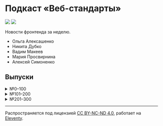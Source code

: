 # Подкаст «Веб-стандарты»
![](https://github.com/web-standards-ru/podcast.11ty/workflows/EditorConfig/badge.svg)
![](https://github.com/web-standards-ru/podcast.11ty/workflows/YaSpeller/badge.svg)

Новости фронтенда за неделю.

- Ольга Алексашенко
- Никита Дубко
- Вадим Макеев
- Мария Просвирнина
- Алексей Симоненко

## Выпуски

<details>
    <summary>№0–100</summary>

| №       |         |         |         |         |         |         |         |         |         |
| ------- | ------- | ------- | ------- | ------- | ------- | ------- | ------- | ------- | ------- |
| [1][]   | [2][]   | [3][]   | [4][]   | [5][]   | [6][]   | [7][]   | [8][]   | [9][]   | [10][]  |
| [11][]  | [12][]  | [13][]  | [14][]  | [15][]  | [16][]  | [17][]  | [18][]  | [19][]  | [20][]  |
| [21][]  | [22][]  | [23][]  | [24][]  | [25][]  | [26][]  | [27][]  | [28][]  | [29][]  | [30][]  |
| [31][]  | [32][]  | [33][]  | [34][]  | [35][]  | [36][]  | [37][]  | [38][]  | [39][]  | [40][]  |
| [41][]  | [42][]  | [43][]  | [44][]  | [45][]  | [46][]  | [47][]  | [48][]  | [49][]  | [50][]  |
| [51][]  | [52][]  | [53][]  | [54][]  | [55][]  | [56][]  | [57][]  | [58][]  | [59][]  | [60][]  |
| [61][]  | [62][]  | [63][]  | [64][]  | [65][]  | [66][]  | [67][]  | [68][]  | [69][]  | [70][]  |
| [71][]  | [72][]  | [73][]  | [74][]  | [75][]  | [76][]  | [77][]  | [78][]  | [79][]  | [80][]  |
| [81][]  | [82][]  | [83][]  | [84][]  | [85][]  | [86][]  | [87][]  | [88][]  | [89][]  | [90][]  |
| [91][]  | [92][]  | [93][]  | [94][]  | [95][]  | [96][]  | [97][]  | [98][]  | [99][]  | [100][] |

</details>

<details>
    <summary>№101–200</summary>

| №       |         |         |         |         |         |         |         |         |         |
| ------- | ------- | ------- | ------- | ------- | ------- | ------- | ------- | ------- | ------- |
| [101][] | [102][] | [103][] | [104][] | [105][] | [106][] | [107][] | [108][] | [109][] | [110][] |
| [111][] | [112][] | [113][] | [114][] | [115][] | [116][] | [117][] | [118][] | [119][] | [120][] |
| [121][] | [122][] | [123][] | [124][] | [125][] | [126][] | [127][] | [128][] | [129][] | [130][] |
| [131][] | [132][] | [133][] | [134][] | [135][] | [136][] | [137][] | [138][] | [139][] | [140][] |
| [141][] | [142][] | [143][] | [144][] | [145][] | [146][] | [147][] | [148][] | [149][] | [150][] |
| [151][] | [152][] | [153][] | [154][] | [155][] | [156][] | [157][] | [158][] | [159][] | [160][] |
| [161][] | [162][] | [163][] | [164][] | [165][] | [166][] | [167][] | [168][] | [169][] | [170][] |
| [171][] | [172][] | [173][] | [174][] | [175][] | [176][] | [177][] | [178][] | [179][] | [180][] |
| [181][] | [182][] | [183][] | [184][] | [185][] | [186][] | [187][] | [188][] | [189][] | [190][] |
| [191][] | [192][] | [193][] | [194][] | [195][] | [196][] | [197][] | [198][] | [199][] | [200][] |

</details>

<details>
    <summary>№201–300</summary>

| №       |         |         |         |         |         |         |         |         |         |
| ------- | ------- | ------- | ------- | ------- | ------- | ------- | ------- | ------- | ------- |
| [201][] | [202][] | [203][] | [204][] | [205][] | [206][] | [207][] | [208][] | [209][] | [210][] |
| [211][] | [212][] | [213][] | [214][] | [215][] | [216][] | [217][] | [218][] | [219][] | [220][] |
| [221][] | [222][] | [223][] | [224][] | [225][] | [226][] | [227][] | [228][] | [229][] | [230][] |
| [231][] | [232][] | [233][] | [234][] | [235][] | [236][] | [237][] | [238][] | [239][] | [240][] |
| [241][] | [242][] | [243][] | [244][] | [245][] | [246][] | [247][] | [248][] | [249][] | [250][] |
| [251][] | [252][] | [253][] | [254][] | [255][] | [256][] | 257     | 258     | 259     | 260     |
| 261     | 262     | 263     | 264     | 265     | 266     | 267     | 268     | 269     | 270     |
| 271     | 272     | 273     | 274     | 275     | 276     | 277     | 278     | 279     | 280     |
| 281     | 282     | 283     | 284     | 285     | 286     | 287     | 288     | 289     | 290     |
| 291     | 292     | 293     | 294     | 295     | 296     | 297     | 298     | 299     | 300     |

</details>

[1]: src/episodes/1.md
[2]: src/episodes/2.md
[3]: src/episodes/3.md
[4]: src/episodes/4.md
[5]: src/episodes/5.md
[6]: src/episodes/6.md
[7]: src/episodes/7.md
[8]: src/episodes/8.md
[9]: src/episodes/9.md
[10]: src/episodes/10.md
[11]: src/episodes/11.md
[12]: src/episodes/12.md
[13]: src/episodes/13.md
[14]: src/episodes/14.md
[15]: src/episodes/15.md
[16]: src/episodes/16.md
[17]: src/episodes/17.md
[18]: src/episodes/18.md
[19]: src/episodes/19.md
[20]: src/episodes/20.md
[21]: src/episodes/21.md
[22]: src/episodes/22.md
[23]: src/episodes/23.md
[24]: src/episodes/24.md
[25]: src/episodes/25.md
[26]: src/episodes/26.md
[27]: src/episodes/27.md
[28]: src/episodes/28.md
[29]: src/episodes/29.md
[30]: src/episodes/30.md
[31]: src/episodes/31.md
[32]: src/episodes/32.md
[33]: src/episodes/33.md
[34]: src/episodes/34.md
[35]: src/episodes/35.md
[36]: src/episodes/36.md
[37]: src/episodes/37.md
[38]: src/episodes/38.md
[39]: src/episodes/39.md
[40]: src/episodes/40.md
[41]: src/episodes/41.md
[42]: src/episodes/42.md
[43]: src/episodes/43.md
[44]: src/episodes/44.md
[45]: src/episodes/45.md
[46]: src/episodes/46.md
[47]: src/episodes/47.md
[48]: src/episodes/48.md
[49]: src/episodes/49.md
[50]: src/episodes/50.md
[51]: src/episodes/51.md
[52]: src/episodes/52.md
[53]: src/episodes/53.md
[54]: src/episodes/54.md
[55]: src/episodes/55.md
[56]: src/episodes/56.md
[57]: src/episodes/57.md
[58]: src/episodes/58.md
[59]: src/episodes/59.md
[60]: src/episodes/60.md
[61]: src/episodes/61.md
[62]: src/episodes/62.md
[63]: src/episodes/63.md
[64]: src/episodes/64.md
[65]: src/episodes/65.md
[66]: src/episodes/66.md
[67]: src/episodes/67.md
[68]: src/episodes/68.md
[69]: src/episodes/69.md
[70]: src/episodes/70.md
[71]: src/episodes/71.md
[72]: src/episodes/72.md
[73]: src/episodes/73.md
[74]: src/episodes/74.md
[75]: src/episodes/75.md
[76]: src/episodes/76.md
[77]: src/episodes/77.md
[78]: src/episodes/78.md
[79]: src/episodes/79.md
[80]: src/episodes/80.md
[81]: src/episodes/81.md
[82]: src/episodes/82.md
[83]: src/episodes/83.md
[84]: src/episodes/84.md
[85]: src/episodes/85.md
[86]: src/episodes/86.md
[87]: src/episodes/87.md
[88]: src/episodes/88.md
[89]: src/episodes/89.md
[90]: src/episodes/90.md
[91]: src/episodes/91.md
[92]: src/episodes/92.md
[93]: src/episodes/93.md
[94]: src/episodes/94.md
[95]: src/episodes/95.md
[96]: src/episodes/96.md
[97]: src/episodes/97.md
[98]: src/episodes/98.md
[99]: src/episodes/99.md
[100]: src/episodes/100.md
[101]: src/episodes/101.md
[102]: src/episodes/102.md
[103]: src/episodes/103.md
[104]: src/episodes/104.md
[105]: src/episodes/105.md
[106]: src/episodes/106.md
[107]: src/episodes/107.md
[108]: src/episodes/108.md
[109]: src/episodes/109.md
[110]: src/episodes/110.md
[111]: src/episodes/111.md
[112]: src/episodes/112.md
[113]: src/episodes/113.md
[114]: src/episodes/114.md
[115]: src/episodes/115.md
[116]: src/episodes/116.md
[117]: src/episodes/117.md
[118]: src/episodes/118.md
[119]: src/episodes/119.md
[120]: src/episodes/120.md
[121]: src/episodes/121.md
[122]: src/episodes/122.md
[123]: src/episodes/123.md
[124]: src/episodes/124.md
[125]: src/episodes/125.md
[126]: src/episodes/126.md
[127]: src/episodes/127.md
[128]: src/episodes/128.md
[129]: src/episodes/129.md
[130]: src/episodes/130.md
[131]: src/episodes/131.md
[132]: src/episodes/132.md
[133]: src/episodes/133.md
[134]: src/episodes/134.md
[135]: src/episodes/135.md
[136]: src/episodes/136.md
[137]: src/episodes/137.md
[138]: src/episodes/138.md
[139]: src/episodes/139.md
[140]: src/episodes/140.md
[141]: src/episodes/141.md
[142]: src/episodes/142.md
[143]: src/episodes/143.md
[144]: src/episodes/144.md
[145]: src/episodes/145.md
[146]: src/episodes/146.md
[147]: src/episodes/147.md
[148]: src/episodes/148.md
[149]: src/episodes/149.md
[150]: src/episodes/150.md
[151]: src/episodes/151.md
[152]: src/episodes/152.md
[153]: src/episodes/153.md
[154]: src/episodes/154.md
[155]: src/episodes/155.md
[156]: src/episodes/156.md
[157]: src/episodes/157.md
[158]: src/episodes/158.md
[159]: src/episodes/159.md
[160]: src/episodes/160.md
[161]: src/episodes/161.md
[162]: src/episodes/162.md
[163]: src/episodes/163.md
[164]: src/episodes/164.md
[165]: src/episodes/165.md
[166]: src/episodes/166.md
[167]: src/episodes/167.md
[168]: src/episodes/168.md
[169]: src/episodes/169.md
[170]: src/episodes/170.md
[171]: src/episodes/171.md
[172]: src/episodes/172.md
[173]: src/episodes/173.md
[174]: src/episodes/174.md
[175]: src/episodes/175.md
[176]: src/episodes/176.md
[177]: src/episodes/177.md
[178]: src/episodes/178.md
[179]: src/episodes/179.md
[180]: src/episodes/180.md
[181]: src/episodes/181.md
[182]: src/episodes/182.md
[183]: src/episodes/183.md
[184]: src/episodes/184.md
[185]: src/episodes/185.md
[186]: src/episodes/186.md
[187]: src/episodes/187.md
[188]: src/episodes/188.md
[189]: src/episodes/189.md
[190]: src/episodes/190.md
[191]: src/episodes/191.md
[192]: src/episodes/192.md
[193]: src/episodes/193.md
[194]: src/episodes/194.md
[195]: src/episodes/195.md
[196]: src/episodes/196.md
[197]: src/episodes/197.md
[198]: src/episodes/198.md
[199]: src/episodes/199.md
[200]: src/episodes/200.md
[201]: src/episodes/201.md
[202]: src/episodes/202.md
[203]: src/episodes/203.md
[204]: src/episodes/204.md
[205]: src/episodes/205.md
[206]: src/episodes/206.md
[207]: src/episodes/207.md
[208]: src/episodes/208.md
[209]: src/episodes/209.md
[210]: src/episodes/210.md
[211]: src/episodes/211.md
[212]: src/episodes/212.md
[213]: src/episodes/213.md
[214]: src/episodes/214.md
[215]: src/episodes/215.md
[216]: src/episodes/216.md
[217]: src/episodes/217.md
[218]: src/episodes/218.md
[219]: src/episodes/219.md
[220]: src/episodes/220.md
[221]: src/episodes/221.md
[222]: src/episodes/222.md
[223]: src/episodes/223.md
[224]: src/episodes/224.md
[225]: src/episodes/225.md
[226]: src/episodes/226.md
[227]: src/episodes/227.md
[228]: src/episodes/228.md
[229]: src/episodes/229.md
[230]: src/episodes/230.md
[231]: src/episodes/231.md
[232]: src/episodes/232.md
[233]: src/episodes/233.md
[234]: src/episodes/234.md
[235]: src/episodes/235.md
[236]: src/episodes/236.md
[237]: src/episodes/237.md
[238]: src/episodes/238.md
[239]: src/episodes/239.md
[240]: src/episodes/240.md
[241]: src/episodes/241.md
[242]: src/episodes/242.md
[243]: src/episodes/243.md
[244]: src/episodes/244.md
[245]: src/episodes/245.md
[246]: src/episodes/246.md
[247]: src/episodes/247.md
[248]: src/episodes/248.md
[249]: src/episodes/249.md
[250]: src/episodes/250.md
[251]: src/episodes/251.md
[252]: src/episodes/252.md
[253]: src/episodes/253.md
[254]: src/episodes/254.md
[255]: src/episodes/255.md
[256]: src/episodes/256.md

---
Распространяется под лицензией [СС BY-NC-ND 4.0](LICENSE.md), работает на [Eleventy](https://www.11ty.io/).
